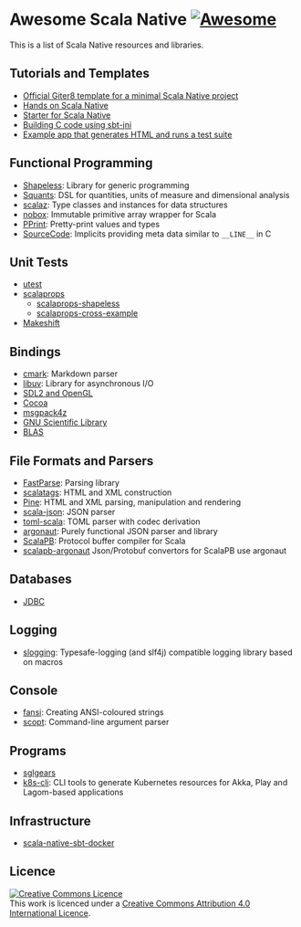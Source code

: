 # Awesome Scala Native [![Awesome](https://awesome.re/badge.svg)](https://awesome.re)

This is a list of Scala Native resources and libraries.

## Tutorials and Templates
* [Official Giter8 template for a minimal Scala Native project](https://github.com/scala-native/scala-native.g8)
* [Hands on Scala Native](https://github.com/MasseGuillaume/hands-on-scala-native)
* [Starter for Scala Native](https://github.com/GnaneshKunal/scala-native-starter)
* [Building C code using sbt-jni](https://github.com/nadavwr/scala-native-sbt-jni-example)
* [Example app that generates HTML and runs a test suite](https://github.com/lihaoyi/scala-native-example-app)

## Functional Programming
* [Shapeless](https://github.com/milessabin/shapeless): Library for generic programming
* [Squants](https://github.com/typelevel/squants): DSL for quantities, units of measure and dimensional analysis
* [scalaz](https://github.com/scalaz/scalaz): Type classes and instances for data structures
* [nobox](https://github.com/xuwei-k/nobox): Immutable primitive array wrapper for Scala
* [PPrint](https://github.com/lihaoyi/PPrint): Pretty-print values and types
* [SourceCode](https://github.com/lihaoyi/sourcecode): Implicits providing meta data similar to `__LINE__` in C

## Unit Tests
* [utest](https://github.com/lihaoyi/utest)
* [scalaprops](https://github.com/scalaprops/scalaprops)
    * [scalaprops-shapeless](https://github.com/scalaprops/scalaprops-shapeless)
    * [scalaprops-cross-example](https://github.com/scalaprops/scalaprops-cross-example)
* [Makeshift](https://github.com/nadavwr/makeshift)

## Bindings
* [cmark](https://github.com/sparsetech/cmark-scala): Markdown parser
* [libuv](https://github.com/TimothyKlim/scala-native-libuv): Library for asynchronous I/O
* [SDL2 and OpenGL](https://github.com/regb/scalanative-graphics-bindings)
* [Cocoa](https://github.com/jokade/scalanative-cocoa)
* [msgpack4z](https://github.com/msgpack4z/msgpack4z-native)
* [GNU Scientific Library](https://github.com/ruivieira/scala-gsl)
* [BLAS](https://github.com/ekrich/scala-native-ml)

## File Formats and Parsers
* [FastParse](https://github.com/lihaoyi/fastparse): Parsing library
* [scalatags](https://github.com/lihaoyi/scalatags):  HTML and XML construction
* [Pine](https://github.com/sparsetech/pine): HTML and XML parsing, manipulation and rendering
* [scala-json](https://github.com/MediaMath/scala-json): JSON parser
* [toml-scala](https://github.com/sparsetech/toml-scala): TOML parser with codec derivation
* [argonaut](https://github.com/argonaut-io/argonaut): Purely functional JSON parser and library
* [ScalaPB](https://github.com/scalapb/ScalaPB): Protocol buffer compiler for Scala
* [scalapb-argonaut](https://github.com/scalapb-json/scalapb-argonaut) Json/Protobuf convertors for ScalaPB use argonaut

## Databases
* [JDBC](https://github.com/jokade/scalanative-jdbc)

## Logging
* [slogging](https://github.com/jokade/slogging): Typesafe-logging (and slf4j) compatible logging library based on macros

## Console
* [fansi](https://github.com/lihaoyi/fansi): Creating ANSI-coloured strings
* [scopt](https://github.com/scopt/scopt): Command-line argument parser

## Programs
* [sglgears](https://github.com/Milyardo/sglgears)
* [k8s-cli](https://github.com/fsat/k8s-cli): CLI tools to generate Kubernetes resources for Akka, Play and Lagom-based applications

## Infrastructure
* [scala-native-sbt-docker](https://github.com/ScalaWilliam/scala-native-sbt-docker)

## Licence
<a rel="licence" href="http://creativecommons.org/licenses/by/4.0/"><img alt="Creative Commons Licence" style="border-width:0" src="https://i.creativecommons.org/l/by/4.0/88x31.png" /></a><br />This work is licenced under a <a rel="licence" href="http://creativecommons.org/licenses/by/4.0/">Creative Commons Attribution 4.0 International Licence</a>.
